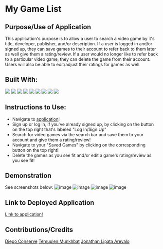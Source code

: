 # My Game List

## Purpose/Use of Application
This application's purpose is to allow a user to search a video game by it's title, developer, publisher, and/or description. If a user is logged in and/or signed up, they can save games to their account to refer back to them later as well give them a rating/review. If a user would no longer like to refer back to a particular video game, they can delete the game from their account. Users will also be able to edit/adjust their ratings for games as well.

## Built With:
<img src="https://img.shields.io/badge/-ApolloGraphQL-311C87?style=for-the-badge&logo=apollo-graphql"/> 

<img src="https://img.shields.io/badge/javascript-%23323330.svg?style=for-the-badge&logo=javascript&logoColor=%23F7DF1E"/>

<img src="https://img.shields.io/badge/express.js-%23404d59.svg?style=for-the-badge&logo=express&logoColor=%2361DAFB"/>

<img src="https://img.shields.io/badge/bootstrap-%23563D7C.svg?style=for-the-badge&logo=bootstrap&logoColor=white"/>

<img src="https://img.shields.io/badge/MongoDB-%234ea94b.svg?style=for-the-badge&logo=mongodb&logoColor=white"/> 


<img src="https://img.shields.io/badge/node.js-6DA55F?style=for-the-badge&logo=node.js&logoColor=white"/>

<img src="https://img.shields.io/badge/heroku-%23430098.svg?style=for-the-badge&logo=heroku&logoColor=white"/>

<img src="https://img.shields.io/badge/react-%2320232a.svg?style=for-the-badge&logo=react&logoColor=%2361DAFB"/> 

<img src="https://img.shields.io/badge/JWT-black?style=for-the-badge&logo=JSON%20web%20tokens"/> 

 
## Instructions to Use:
* Navigate to [application](https://djt-mygamelist.herokuapp.com/)!
* Sign up or log in, if you've already signed up, by clicking on the button on the top right that's labeled "Log In/Sign Up"
* Search for video games via the search bar and save them to your account and give them a rating/review!
* Navigate to your "Saved Games" by clicking on the corresponding button on the top right!
* Delete the games as you see fit and/or edit a game's rating/review as you see fit!

## Demonstration
See screenshots below:
![image](https://user-images.githubusercontent.com/109185830/211967340-be8600be-6b73-491d-afa7-0af5a1acf804.png)
![image](https://user-images.githubusercontent.com/109185830/211967473-0d1d515e-ae6c-433c-8d91-11652712a24d.png)
![image](https://user-images.githubusercontent.com/109185830/211967441-e870b8b2-0436-41c5-ae97-9f114405ea67.png)
![image](https://user-images.githubusercontent.com/109185830/211967583-23ebe423-2046-44b3-8e0d-451a11fe9a45.png)

## Link to Deployed Application
[Link to application!](https://djt-mygamelist.herokuapp.com/)

## Contributions/Credits
[Diego Conserve](https://github.com/DiegoServe)
[Temuulen Munkhbat](https://github.com/tmunkhb)
[Jonathan Lipata Arevalo](https://github.com/JonaThicke274)
